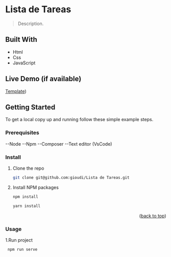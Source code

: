 <a name="readme-top"></a>

# Lista de Tareas

> Description.

## Built With

- Html
- Css
- JavaScript


## Live Demo (if available)

[Template](https://github.com/Selectnut/Lista-de-Tareas/blob/main/Listatareas.html))

## Getting Started

To get a local copy up and running follow these simple example steps.

### Prerequisites

--Node 
--Npm 
--Composer 
--Text editor (VsCode)

### Install

1. Clone the repo
   ```sh
   git clone git@github.com:gioudi/Lista de Tareas.git
   ```
2. Install NPM packages
   ```sh
   npm install
   ```
   ```sh
   yarn install
   ```

<p align="right">(<a href="#readme-top">back to top</a>)</p>

### Usage

1.Run project

```sh
 npm run serve
```
